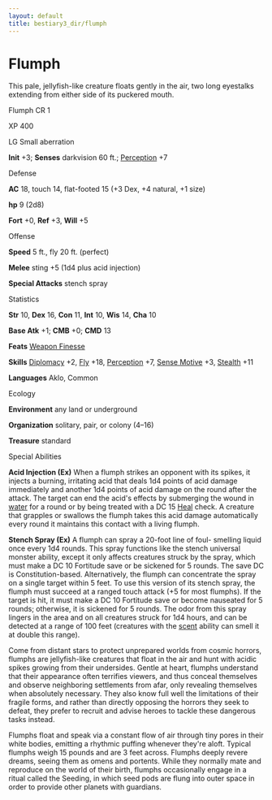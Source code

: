 ```yaml
---
layout: default
title: bestiary3_dir/flumph
---
```

# Flumph

This pale, jellyfish-like creature floats gently in the air, two long eyestalks extending from either side of its puckered mouth.

Flumph CR 1

XP 400

LG Small aberration

**Init** +3; **Senses** darkvision 60 ft.; [Perception](skills_dir/perception#_perception) +7

Defense

**AC** 18, touch 14, flat-footed 15 (+3 Dex, +4 natural, +1 size)

**hp** 9 (2d8)

**Fort** +0, **Ref** +3, **Will** +5

Offense

**Speed** 5 ft., fly 20 ft. (perfect)

**Melee** sting +5 (1d4 plus acid injection)

**Special Attacks** stench spray

Statistics

**Str** 10, **Dex** 16, **Con** 11, **Int** 10, **Wis** 14, **Cha** 10

**Base Atk** +1; **CMB** +0; **CMD** 13

**Feats** [Weapon Finesse](feats#_weapon-finesse)

**Skills** [Diplomacy](skills_dir/diplomacy#_diplomacy) +2, [Fly](skills_dir/fly#_fly) +18, [Perception](skills_dir/perception#_perception) +7, [Sense Motive](skills_dir/senseMotive#_sense-motive) +3, [Stealth](skills_dir/stealth#_stealth) +11

**Languages** Aklo, Common

Ecology

**Environment** any land or underground

**Organization** solitary, pair, or colony (4–16)

**Treasure** standard

Special Abilities

**Acid Injection (Ex)** When a flumph strikes an opponent with its spikes, it injects a burning, irritating acid that deals 1d4 points of acid damage immediately and another 1d4 points of acid damage on the round after the attack. The target can end the acid's effects by submerging the wound in [water](monsters_dir/creatureTypes#_water-subtype) for a round or by being treated with a DC 15 [Heal](skills_dir/heal#_heal) check. A creature that grapples or swallows the flumph takes this acid damage automatically every round it maintains this contact with a living flumph.

**Stench Spray (Ex)** A flumph can spray a 20-foot line of foul- smelling liquid once every 1d4 rounds. This spray functions like the stench universal monster ability, except it only affects creatures struck by the spray, which must make a DC 10 Fortitude save or be sickened for 5 rounds. The save DC is Constitution-based. Alternatively, the flumph can concentrate the spray on a single target within 5 feet. To use this version of its stench spray, the flumph must succeed at a ranged touch attack (+5 for most flumphs). If the target is hit, it must make a DC 10 Fortitude save or become nauseated for 5 rounds; otherwise, it is sickened for 5 rounds. The odor from this spray lingers in the area and on all creatures struck for 1d4 hours, and can be detected at a range of 100 feet (creatures with the [scent](monsters_dir/universalMonsterRules#_scent) ability can smell it at double this range).

Come from distant stars to protect unprepared worlds from cosmic horrors, flumphs are jellyfish-like creatures that float in the air and hunt with acidic spikes growing from their undersides. Gentle at heart, flumphs understand that their appearance often terrifies viewers, and thus conceal themselves and observe neighboring settlements from afar, only revealing themselves when absolutely necessary. They also know full well the limitations of their fragile forms, and rather than directly opposing the horrors they seek to defeat, they prefer to recruit and advise heroes to tackle these dangerous tasks instead.

Flumphs float and speak via a constant flow of air through tiny pores in their white bodies, emitting a rhythmic puffing whenever they're aloft. Typical flumphs weigh 15 pounds and are 3 feet across. Flumphs deeply revere dreams, seeing them as omens and portents. While they normally mate and reproduce on the world of their birth, flumphs occasionally engage in a ritual called the Seeding, in which seed pods are flung into outer space in order to provide other planets with guardians.

